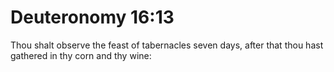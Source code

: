 # Deuteronomy 16:13

Thou shalt observe the feast of tabernacles seven days, after that thou hast gathered in thy corn and thy wine: